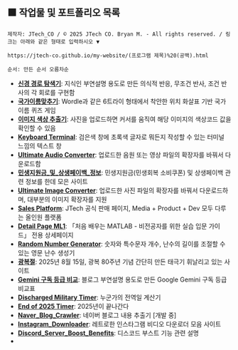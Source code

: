 ## 🟩 작업물 및 포트폴리오 목록
``
제작자: JTech_CO / © 2025 JTech CO. Bryan M. - All rights reserved. / 링크는 아래와 같은 형태로 입력하시오 ▼
``
```
https://jtech-co.github.io/my-website/(프로그램 제목)%20(공백).html
```
``
순서: 만든 순서 오름차순
``
* **[신경 경로 탐색기](<https://jtech-co.github.io/my-website/신경%20경로%20탐색기.html>)**: 지식인 부연설명 용도로 만든 의식적 반응, 무조건 반사, 조건 반사의 각 회로를 구현함
* **[국가이름맞추기](<https://jtech-co.github.io/my-website/국가이름맞추기.html>)**: Wordle과 같은 6트라이 형태에서 착안한 위치 화살표 기반 국가 이름 퀴즈 게임
* **[이미지 색상 추출기](<https://jtech-co.github.io/my-website/이미지%20색상%20추출기>)**: 사진을 업로드하면 커서를 움직여 해당 이미지의 색상코드 값을 확인할 수 있음
* **[Keyboard Terminal](<https://jtech-co.github.io/my-website/Keyboard%20Terminal>)**: 검은색 창에 초록색 글자로 뭐든지 작성할 수 있는 터미널 느낌의 텍스트 창
* **[Ultimate Audio Converter](<https://jtech-co.github.io/my-website/Ultimate%20Audio%20Converter>)**: 업로드한 음원 또는 영상 파일의 확장자를 바꿔서 다운로드함
* **[민생지원금_및_상생페이백_정보](<https://jtech-co.github.io/my-website/민생지원금_및_상생페이백_정보.html>)**: 민생지원금(민생회복 소비쿠폰) 및 상생페이백 관련 정보를 한데 모은 사이트
* **[Ultimate Image Converter](<https://jtech-co.github.io/my-website/Ultimate%20Image%20Converter.html>)**: 업로드한 사진 파일의 확장자를 바꿔서 다운로드하며, 대부분의 이미지 확장자를 지원
* **[Sales Platform](<https://jtech-co.github.io/my-website/Sales%20Platform.html>)**: JTech 공식 판매 페이지,  Media + Product + Dev 모두 다루는 올인원 플랫폼
* **[Detail Page ML1](<https://jtech-co.github.io/my-website/Detail%20Page%20ML1.html>)**: 「처음 배우는 MATLAB - 비전공자를 위한 실습 입문 가이드」 전용 상세페이지
* **[Random Number Generator](<https://jtech-co.github.io/my-website/Random%20Number%20Generator.html>)**: 숫자와 특수문자 개수, 난수의 길이를 조절할 수 있는 영문 난수 생성기
* **[광복절](<https://jtech-co.github.io/my-website/광복절.html>)**: 2025년 8월 15일, 광복 80주년 기념 간단히 만든 태극기 휘날리고 있는 사이트
* **[Gemini 구독 등급 비교](https://jtech-co.github.io/my-website/Gemini%20구독%20등급%20비교.html)**: 블로그 부연설명 용도로 만든 Google Gemini 구독 등급 비교표 
* **[Discharged Military Timer](<https://jtech-co.github.io/my-website/Discharged%20Military%20Timer.html>)**: 누군가의 전역일 계산기
* **[End of 2025 Timer](<https://jtech-co.github.io/my-website/End%20of%202025%20Timer.html>)**: 2025년이 끝나간다
* **[Naver_Blog_Crawler](https://jtech-co.github.io/my-website/Naver_Blog_Crawler.html)**: 네이버 블로그 내용 추출기 [개발 중]
* **[Instagram_Downloader](https://jtech-co.github.io/my-website/Instagram_Downloader.html)**: 레트로한 인스타그램 비디오 다운로더 모음 사이트
* **[Discord_Server_Boost_Benefits](https://jtech-co.github.io/my-website/Discord_Server_Boost_Benefits.html)**: 디스코드 부스트 기능 관련 설명
*  
